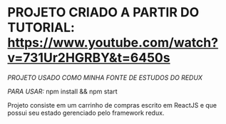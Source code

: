 # PROJETO CRIADO A PARTIR DO TUTORIAL: https://www.youtube.com/watch?v=731Ur2HGRBY&t=6450s

*PROJETO USADO COMO MINHA FONTE DE ESTUDOS DO REDUX*

*PARA USAR:*
    npm install && npm start

Projeto consiste em um carrinho de compras escrito em ReactJS e que possui seu estado gerenciado pelo framework redux.


